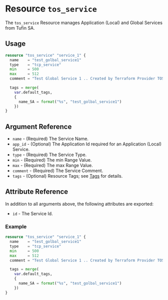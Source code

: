 # Resource `tos_service`

The `tos_service` Resource manages Application (Local) and Global Services from Tufin SA.

## Usage

```terraform
resource "tos_service" "service_1" {
  name    = "test_golbal_service1"
  type    = "tcp_service"
  min     = 500
  max     = 512
  comment = "Test Global Service 1 .. Created by Terraform Provider TOS"

  tags = merge(
    var.default_tags,
    {
      name_SA = format("%s", "test_golbal_service1")
    })
}
```

## Argument Reference

* `name` - (Required) The Service Name.
* `app_id` - (Optional) The Application Id required for an Application (Local) Service.
* `type` - (Required) The Service Type.
* `min` - (Required) The min Range Value.
* `max` - (Required) The max Range Value.
* `comment` - (Required) The Service Comment.
* `tags` - (Optional) Resource Tags; see [Tags](tag.md) for details.

## Attribute Reference

In addition to all arguments above, the following attributes are exported:

* `id` - The Service Id.

### Example

```terraform
resource "tos_service" "service_1" {
  name    = "test_golbal_service1"
  type    = "tcp_service"
  min     = 500
  max     = 512
  comment = "Test Global Service 1 .. Created by Terraform Provider TOS"

  tags = merge(
    var.default_tags,
    {
      name_SA = format("%s", "test_golbal_service1")
    })
}
```
